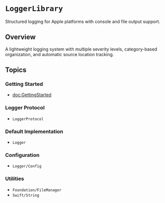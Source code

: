 # ``LoggerLibrary``

Structured logging for Apple platforms with console and file output support.

## Overview

A lightweight logging system with multiple severity levels, category-based organization, and automatic source location tracking.

## Topics

### Getting Started

- <doc:GettingStarted>

### Logger Protocol

- ``LoggerProtocol``

### Default Implementation

- ``Logger``

### Configuration

- ``Logger/Config``

### Utilities

- ``Foundation/FileManager``
- ``Swift/String``
